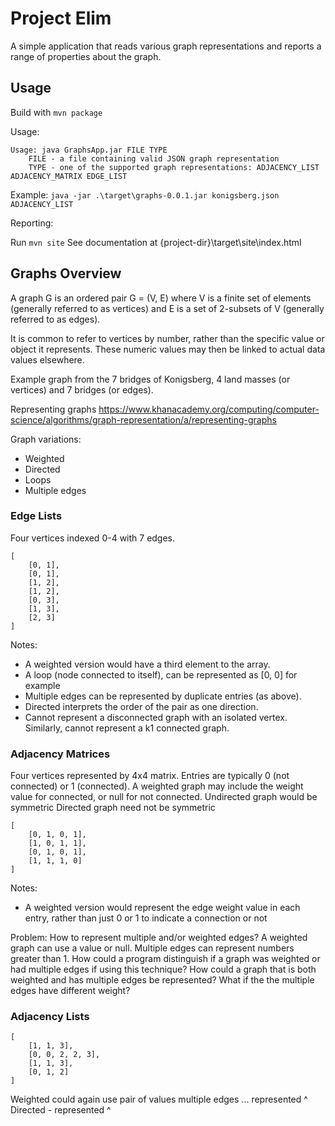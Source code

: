 # Project Elim

A simple application that reads various graph representations and reports a
range of properties about the graph.


## Usage

Build with `mvn package`

Usage:

```
Usage: java GraphsApp.jar FILE TYPE
	FILE - a file containing valid JSON graph representation
	TYPE - one of the supported graph representations: ADJACENCY_LIST ADJACENCY_MATRIX EDGE_LIST
```

Example: `java -jar .\target\graphs-0.0.1.jar konigsberg.json ADJACENCY_LIST`

Reporting:

Run `mvn site`
See documentation at {project-dir}\target\site\index.html


## Graphs Overview

A graph G is an ordered pair G = (V, E) where V is a finite set of elements (generally referred to as vertices) and E is a set of 2-subsets of V (generally referred to as edges).

It is common to refer to vertices by number, rather than the specific value or object it represents.
These numeric values may then be linked to actual data values elsewhere.

Example graph from the 7 bridges of Konigsberg, 4 land masses (or vertices) and 7 bridges (or edges).

Representing graphs
https://www.khanacademy.org/computing/computer-science/algorithms/graph-representation/a/representing-graphs

Graph variations:
- Weighted
- Directed
- Loops
- Multiple edges

### Edge Lists
Four vertices indexed 0-4 with 7 edges.

```
[
    [0, 1],
    [0, 1],
    [1, 2],
    [1, 2],
    [0, 3],
    [1, 3],
    [2, 3]
]
```

Notes:
- A weighted version would have a third element to the array.
- A loop (node connected to itself), can be represented as [0, 0] for example
- Multiple edges can be represented by duplicate entries (as above).
- Directed interprets the order of the pair as one direction.
- Cannot represent a disconnected graph with an isolated vertex.  Similarly, cannot represent a k1 connected graph.

### Adjacency Matrices
Four vertices represented by 4x4 matrix. Entries are typically 0 (not connected) or 1 (connected).
A weighted graph may include the weight value for connected, or null for not connected.
Undirected graph would be symmetric
Directed graph need not be symmetric

```
[
    [0, 1, 0, 1],
    [1, 0, 1, 1],
    [0, 1, 0, 1],
    [1, 1, 1, 0]
]
```

Notes:
- A weighted version would represent the edge weight value in each entry, rather than just 0 or 1 to indicate a connection or not

Problem:
How to represent multiple and/or weighted edges?
A weighted graph can use a value or null.  Multiple edges can represent numbers greater than 1.  How could a program distinguish if a graph was weighted or had multiple edges if using this technique?  How could a graph that is both weighted and has multiple edges be represented?  What if the the multiple edges have different weight?


### Adjacency Lists

```
[
    [1, 1, 3],
    [0, 0, 2, 2, 3],
    [1, 1, 3],
    [0, 1, 2]
]
```

Weighted could again use pair of values
multiple edges  ... represented ^
Directed - represented ^

